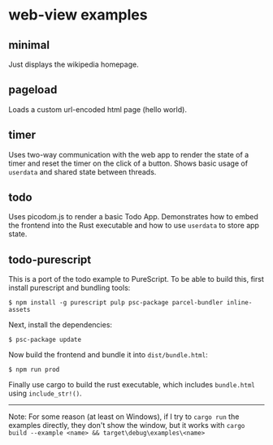 # web-view examples

## minimal
Just displays the wikipedia homepage.

## pageload
Loads a custom url-encoded html page (hello world).

## timer
Uses two-way communication with the web app to render the state of a timer and reset the timer on the click of a button. Shows basic usage of `userdata` and shared state between threads.

## todo
Uses picodom.js to render a basic Todo App. Demonstrates how to embed the frontend into the Rust executable and how to use `userdata` to store app state.

## todo-purescript
This is a port of the todo example to PureScript.
To be able to build this, first install purescript and bundling tools:
```
$ npm install -g purescript pulp psc-package parcel-bundler inline-assets
```
Next, install the dependencies:
```
$ psc-package update
```
Now build the frontend and bundle it into `dist/bundle.html`:
```
$ npm run prod
```
Finally use cargo to build the rust executable, which includes `bundle.html` using `include_str!()`.

---

Note: For some reason (at least on Windows), if I try to `cargo run` the examples directly, they don't show the window, but it works with `cargo build --example <name> && target\debug\examples\<name>`

